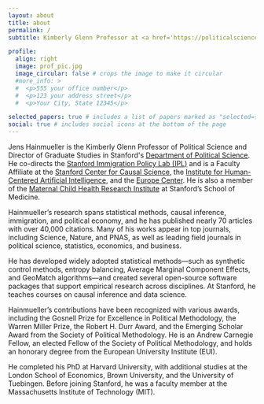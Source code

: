 ```yaml
---
layout: about
title: about
permalink: /
subtitle: Kimberly Glenn Professor at <a href='https://politicalscience.stanford.edu/people/jens-hainmueller'>Stanford University</a>

profile:
  align: right
  image: prof_pic.jpg
  image_circular: false # crops the image to make it circular
  #more_info: >
  #  <p>555 your office number</p>
  #  <p>123 your address street</p>
  #  <p>Your City, State 12345</p>

selected_papers: true # includes a list of papers marked as "selected={true}"
social: true # includes social icons at the bottom of the page
---
```


Jens Hainmueller is the Kimberly Glenn Professor of Political Science and Director of Graduate Studies in Stanford's [Department of Political Science](https://politicalscience.stanford.edu/). He co-directs the [Stanford Immigration Policy Lab (IPL)](https://immigrationlab.org/) and is a Faculty Affiliate at the [Stanford Center for Causal Science](https://datascience.stanford.edu/causal), the [Institute for Human-Centered Artificial Intelligence](https://hai.stanford.edu/), and the [Europe Center](https://tec.fsi.stanford.edu/). He is also a member of the [Maternal Child Health Research Institute](https://med.stanford.edu/mchri.html) at Stanford’s School of Medicine.

Hainmueller’s research spans statistical methods, causal inference, immigration, and political economy, and he has published nearly 70 articles with over 40,000 citations. Many of his works appear in top journals, including Science, Nature, and PNAS, as well as leading field journals in political science, statistics, economics, and business.

He has developed widely adopted statistical methods—such as synthetic control methods, entropy balancing, Average Marginal Component Effects, and GeoMatch algorithms—and created several open-source software packages that support empirical research across disciplines. At Stanford, he teaches courses on causal inference and data science.

Hainmueller’s contributions have been recognized with various awards, including the Gosnell Prize for Excellence in Political Methodology, the Warren Miller Prize, the Robert H. Durr Award, and the Emerging Scholar Award from the Society of Political Methodology. He is an Andrew Carnegie Fellow, an elected Fellow of the Society of Political Methodology, and holds an honorary degree from the European University Institute (EUI).

He completed his PhD at Harvard University, with additional studies at the London School of Economics, Brown University, and the University of Tuebingen. Before joining Stanford, he was a faculty member at the Massachusetts Institute of Technology (MIT).

